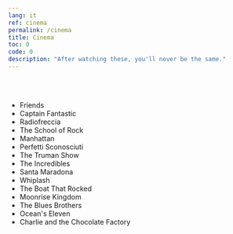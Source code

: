 ```yaml
---
lang: it
ref: cinema
permalink: /cinema
title: Cinema
toc: 0
code: 0
description: "After watching these, you'll never be the same."
---
```


<br />
<br />

- Friends
- Captain Fantastic
- Radiofreccia
- The School of Rock
- Manhattan
- Perfetti Sconosciuti
- The Truman Show
- The Incredibles
- Santa Maradona
- Whiplash
- The Boat That Rocked
- Moonrise Kingdom
- The Blues Brothers
- Ocean's Eleven
- Charlie and the Chocolate Factory
